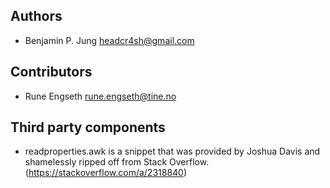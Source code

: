 ## Authors
* Benjamin P. Jung <headcr4sh@gmail.com>

## Contributors
* Rune Engseth <rune.engseth@tine.no>

## Third party components
* readproperties.awk is a snippet that was provided by Joshua Davis and shamelessly ripped off from
Stack Overflow. (https://stackoverflow.com/a/2318840)